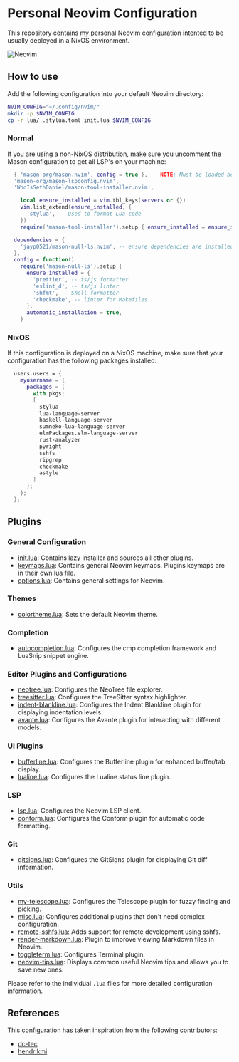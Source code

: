 # Personal Neovim Configuration

This repository contains my personal Neovim configuration intented to be usually deployed in a NixOS environment.

![Neovim](https://drive.usercontent.google.com/download?id=1Or0eW4NDjV0X_eWtnEAl29gn3qXILiwz)

## How to use

Add the following configuration into your default Neovim directory:

```bash
NVIM_CONFIG="~/.config/nvim/"
mkdir -p $NVIM_CONFIG
cp -r lua/ .stylua.toml init.lua $NVIM_CONFIG 
```

### Normal

If you are using a non-NixOS distribution, make sure you uncomment the Mason configuration to get all LSP's on your machine:

```lua ./lua/plugins/lsp.lua
  { 'mason-org/mason.nvim', config = true }, -- NOTE: Must be loaded before dependants
  'mason-org/mason-lspconfig.nvim',
  'WhoIsSethDaniel/mason-tool-installer.nvim',
```

```lua ./lua/plugins/lsp.lua
    local ensure_installed = vim.tbl_keys(servers or {})
    vim.list_extend(ensure_installed, {
      'stylua', -- Used to format Lua code
    })
    require('mason-tool-installer').setup { ensure_installed = ensure_installed }
```

``` lua ./lua/plugins/none-ls.lua
  dependencies = {
    'jayp0521/mason-null-ls.nvim', -- ensure dependencies are installed
  },
  config = function()
    require('mason-null-ls').setup {
      ensure_installed = {
        'prettier', -- ts/js formatter
        'eslint_d', -- ts/js linter
        'shfmt', -- Shell formatter
        'checkmake', -- linter for Makefiles
      },
      automatic_installation = true,
    }
```

### NixOS

If this configuration is deployed on a NixOS machine, make sure that your configuration has the following packages installed:

```nix
  users.users = {
    myusername = {
      packages = (
        with pkgs;
        [
          stylua
          lua-language-server
          haskell-language-server
          sumneko-lua-language-server
          elmPackages.elm-language-server
          rust-analyzer
          pyright
          sshfs
          ripgrep
          checkmake
          astyle
        ]
      );
    };
  };
```

## Plugins

### General Configuration

- [init.lua](./init.lua): Contains lazy installer and sources all other plugins.
- [keymaps.lua](./lua/core/keymaps.lua): Contains general Neovim keymaps. Plugins keymaps are in their own lua file.
- [options.lua](./lua/core/options.lua): Contains general settings for Neovim.

### Themes

- [colortheme.lua](./lua/plugins/colortheme.lua): Sets the default Neovim theme.

### Completion

- [autocompletion.lua](./lua/plugins/autocompletion.lua): Configures the cmp completion framework and LuaSnip snippet engine.

### Editor Plugins and Configurations

- [neotree.lua](./lua/plugins/neotree.lua): Configures the NeoTree file explorer.
- [treesitter.lua](./lua/plugins/treesitter.lua): Configures the TreeSitter syntax highlighter.
- [indent-blankline.lua](./lua/plugins/indent-blankline.lua): Configures the Indent Blankline plugin for displaying indentation levels.
- [avante.lua](./lua/plugins/avante.lua): Configures the Avante plugin for interacting with different models.

### UI Plugins

- [bufferline.lua](./lua/plugins/bufferline.lua): Configures the Bufferline plugin for enhanced buffer/tab display.
- [lualine.lua](./lua/plugins/lualine.lua): Configures the Lualine status line plugin.

### LSP

- [lsp.lua](./lua/plugins/lsp.lua): Configures the Neovim LSP client.
- [conform.lua](./lua/plugins/conform.lua): Configures the Conform plugin for automatic code formatting.

### Git

- [gitsigns.lua](./lua/plugins/gitsigns.lua): Configures the GitSigns plugin for displaying Git diff information.

### Utils

- [my-telescope.lua](./lua/plugins/my-telescope.lua): Configures the Telescope plugin for fuzzy finding and picking.
- [misc.lua](./lua/plugins/misc.lua): Configures additional plugins that don't need complex configuration.
- [remote-sshfs.lua](./lua/plugins/remote-sshfs.lua): Adds support for remote development using sshfs.
- [render-markdown.lua](./lua/plugins/render-markdown.lua): Plugin to improve viewing Markdown files in Neovim.
- [toggleterm.lua](./lua/plugins/toggleterm.lua): Configures Terminal plugin.
- [neovim-tips.lua](./lua/plugins/neovim-tips.lua): Displays common useful Neovim tips and allows you to save new ones.

Please refer to the individual `.lua` files for more detailed configuration information.

## References

This configuration has taken inspiration from the following contributors:

- [dc-tec](https://github.com/dc-tec/nixvim)
- [hendrikmi](https://github.com/hendrikmi/neovim-kickstart-config)

